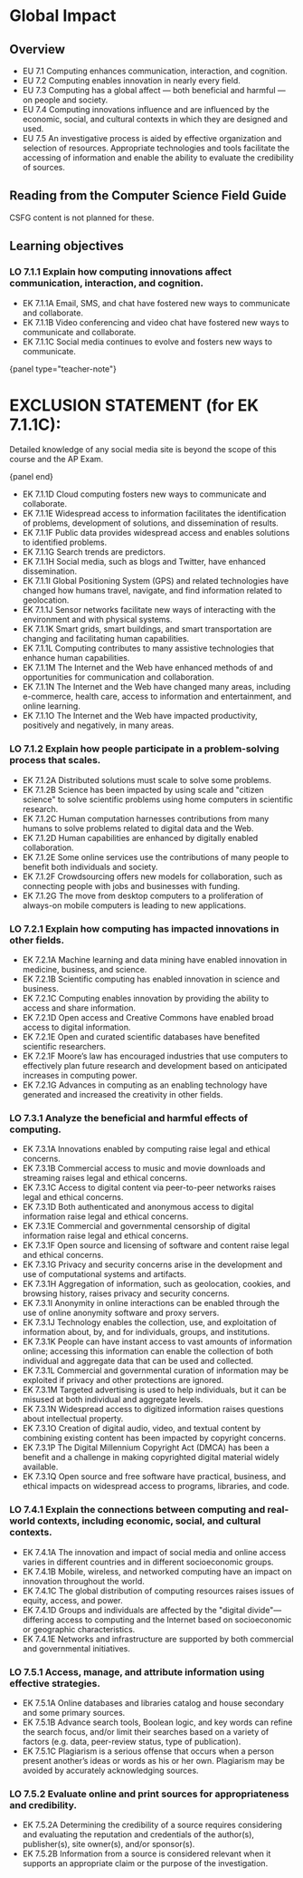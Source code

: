 # Global Impact

## Overview

- EU 7.1 Computing enhances communication, interaction, and cognition.
- EU 7.2 Computing enables innovation in nearly every field.
- EU 7.3 Computing has a global affect — both beneficial and harmful — on people and society.
- EU 7.4 Computing innovations influence and are influenced by the economic, social, and cultural contexts in which they are designed and used.
- EU 7.5 An investigative process is aided by effective organization and selection of resources. Appropriate technologies and tools facilitate the accessing of information and enable the ability to evaluate the credibility of sources.

## Reading from the Computer Science Field Guide

CSFG content is not planned for these.

## Learning objectives

### LO 7.1.1 Explain how computing innovations affect communication, interaction, and cognition.

- EK 7.1.1A Email, SMS, and chat have fostered new ways to communicate and collaborate.
- EK 7.1.1B Video conferencing and video chat have fostered new ways to communicate and collaborate.
- EK 7.1.1C Social media continues to evolve and fosters new ways to communicate.

{panel type="teacher-note"}

# EXCLUSION STATEMENT (for EK 7.1.1C):
  
Detailed knowledge of any social media site is beyond the scope of this course and the AP Exam.

{panel end}

- EK 7.1.1D Cloud computing fosters new ways to communicate and collaborate.
- EK 7.1.1E Widespread access to information facilitates the identification of problems, development of solutions, and dissemination of results.
- EK 7.1.1F Public data provides widespread access and enables solutions to identified problems.
- EK 7.1.1G Search trends are predictors.
- EK 7.1.1H Social media, such as blogs and Twitter, have enhanced dissemination.
- EK 7.1.1I Global Positioning System (GPS) and related technologies have changed how humans travel, navigate, and find information related to geolocation.
- EK 7.1.1J Sensor networks facilitate new ways of interacting with the environment and with physical systems.
- EK 7.1.1K Smart grids, smart buildings, and smart transportation are changing and facilitating human capabilities.
- EK 7.1.1L Computing contributes to many assistive technologies that enhance human capabilities.
- EK 7.1.1M The Internet and the Web have enhanced methods of and opportunities for communication and collaboration.
- EK 7.1.1N The Internet and the Web have changed many areas, including e-commerce, health care, access to information and entertainment, and online learning.
- EK 7.1.1O The Internet and the Web have impacted productivity, positively and negatively, in many areas.

### LO 7.1.2 Explain how people participate in a problem-solving process that scales.

- EK 7.1.2A Distributed solutions must scale to solve some problems.
- EK 7.1.2B Science has been impacted by using scale and "citizen science" to solve scientific problems using home computers in scientific research.
- EK 7.1.2C Human computation harnesses contributions from many humans to solve problems related to digital data and the Web.
- EK 7.1.2D Human capabilities are enhanced by digitally enabled collaboration.
- EK 7.1.2E Some online services use the contributions of many people to benefit both individuals and society.
- EK 7.1.2F Crowdsourcing offers new models for collaboration, such as connecting people with jobs and businesses with funding.
- EK 7.1.2G The move from desktop computers to a proliferation of always-on mobile computers is leading to new applications.

### LO 7.2.1 Explain how computing has impacted innovations in other fields.

- EK 7.2.1A Machine learning and data mining have enabled innovation in medicine, business, and science.
- EK 7.2.1B Scientific computing has enabled innovation in science and business.
- EK 7.2.1C Computing enables innovation by providing the ability to access and share information.
- EK 7.2.1D Open access and Creative Commons have enabled broad access to digital information.
- EK 7.2.1E Open and curated scientific databases have benefited scientific researchers.
- EK 7.2.1F Moore’s law has encouraged industries that use computers to effectively plan future research and development based on anticipated increases in computing power.
- EK 7.2.1G Advances in computing as an enabling technology have generated and increased the creativity in other fields.

### LO 7.3.1 Analyze the beneficial and harmful effects of computing.

- EK 7.3.1A Innovations enabled by computing raise legal and ethical concerns.
- EK 7.3.1B Commercial access to music and movie downloads and streaming raises legal and ethical concerns.
- EK 7.3.1C Access to digital content via peer-to-peer networks raises legal and ethical concerns.
- EK 7.3.1D Both authenticated and anonymous access to digital information raise legal and ethical concerns.
- EK 7.3.1E Commercial and governmental censorship of digital information raise legal and ethical concerns.
- EK 7.3.1F Open source and licensing of software and content raise legal and ethical concerns.
- EK 7.3.1G Privacy and security concerns arise in the development and use of computational systems and artifacts.
- EK 7.3.1H Aggregation of information, such as geolocation, cookies, and browsing history, raises privacy and security concerns.
- EK 7.3.1I Anonymity in online interactions can be enabled through the use of online anonymity
software and proxy servers.
- EK 7.3.1J Technology enables the collection, use, and exploitation of information about, by, and for individuals, groups, and institutions.
- EK 7.3.1K People can have instant access to vast amounts of information online; accessing this information can enable the collection of both individual and aggregate data that can be used and collected.
- EK 7.3.1L Commercial and governmental curation of information may be exploited if privacy and other protections are ignored.
- EK 7.3.1M Targeted advertising is used to help individuals, but it can be misused at both individual
and aggregate levels.
- EK 7.3.1N Widespread access to digitized information raises questions about intellectual property.
- EK 7.3.1O Creation of digital audio, video, and textual content by combining existing content has been impacted by copyright concerns.
- EK 7.3.1P The Digital Millennium Copyright Act (DMCA) has been a benefit and a challenge in making copyrighted digital material widely available.
- EK 7.3.1Q Open source and free software have practical, business, and ethical impacts on widespread access to programs, libraries, and code.

### LO 7.4.1 Explain the connections between computing and real-world contexts, including economic, social, and cultural contexts.

- EK 7.4.1A The innovation and impact of social media and online access varies in different countries and in different socioeconomic groups.
- EK 7.4.1B Mobile, wireless, and networked computing have an impact on innovation throughout the world.
- EK 7.4.1C The global distribution of computing resources raises issues of equity, access, and power.
- EK 7.4.1D Groups and individuals are affected by the "digital divide"—differing access to computing and the Internet based on socioeconomic or geographic characteristics.
- EK 7.4.1E Networks and infrastructure are supported by both commercial and governmental initiatives.

### LO 7.5.1 Access, manage, and attribute information using effective strategies.

- EK 7.5.1A Online databases and libraries catalog and house secondary and some primary sources.
- EK 7.5.1B Advance search tools, Boolean logic, and key words can refine the search focus, and/or limit their searches based on a variety of factors (e.g. data, peer-review status, type of publication).
- EK 7.5.1C Plagiarism is a serious offense that occurs when a person present another’s ideas or words as his or her own. Plagiarism may be avoided by accurately acknowledging sources.

### LO 7.5.2 Evaluate online and print sources for appropriateness and credibility.

- EK 7.5.2A Determining the credibility of a source requires considering and evaluating the reputation and credentials of the author(s), publisher(s), site owner(s), and/or sponsor(s).
- EK 7.5.2B Information from a source is considered relevant when it supports an appropriate
claim or the purpose of the investigation.
